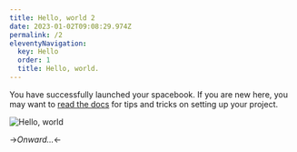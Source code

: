 ```yaml
---
title: Hello, world 2
date: 2023-01-02T09:08:29.974Z
permalink: /2
eleventyNavigation:
  key: Hello
  order: 1
  title: Hello, world.
---
```

You have successfully launched your spacebook. If you are new here, you may want to [read the docs](https://spacebook.app/) for tips and tricks on setting up your project.

![Hello, world](/content/images/hello.jpg)

->*Onward...*<-



